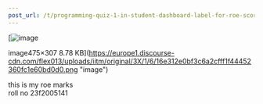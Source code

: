 ```yaml
---
post_url: /t/programming-quiz-1-in-student-dashboard-label-for-roe-scores-showing-absent-or-incorrect/169369/15
---
```

[![image](https://europe1.discourse-cdn.com/flex013/uploads/iitm/original/3X/1/6/16e312e0bf3c6a2cfff1f44452360fc1e60bd0d0.png)

image475×307 8.78 KB](https://europe1.discourse-cdn.com/flex013/uploads/iitm/original/3X/1/6/16e312e0bf3c6a2cfff1f44452360fc1e60bd0d0.png "image")

  
this is my roe marks  
roll no 23f2005141